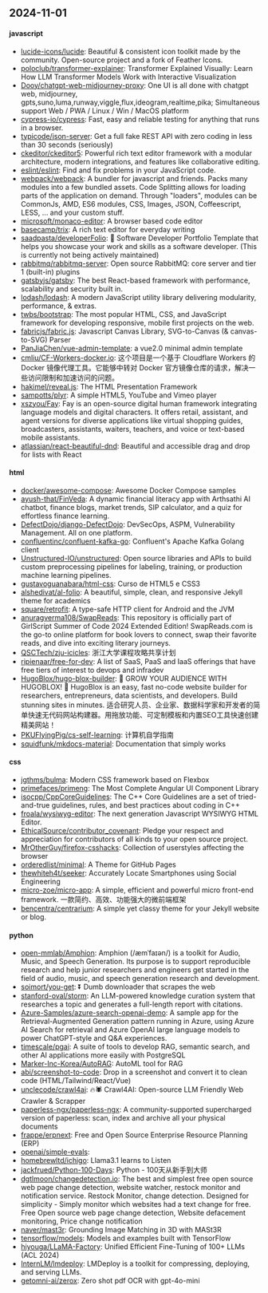 ## 2024-11-01

#### javascript
* [lucide-icons/lucide](https://github.com/lucide-icons/lucide): Beautiful & consistent icon toolkit made by the community. Open-source project and a fork of Feather Icons.
* [poloclub/transformer-explainer](https://github.com/poloclub/transformer-explainer): Transformer Explained Visually: Learn How LLM Transformer Models Work with Interactive Visualization
* [Dooy/chatgpt-web-midjourney-proxy](https://github.com/Dooy/chatgpt-web-midjourney-proxy): One UI is all done with chatgpt web, midjourney, gpts,suno,luma,runway,viggle,flux,ideogram,realtime,pika; Simultaneous support Web / PWA / Linux / Win / MacOS platform
* [cypress-io/cypress](https://github.com/cypress-io/cypress): Fast, easy and reliable testing for anything that runs in a browser.
* [typicode/json-server](https://github.com/typicode/json-server): Get a full fake REST API with zero coding in less than 30 seconds (seriously)
* [ckeditor/ckeditor5](https://github.com/ckeditor/ckeditor5): Powerful rich text editor framework with a modular architecture, modern integrations, and features like collaborative editing.
* [eslint/eslint](https://github.com/eslint/eslint): Find and fix problems in your JavaScript code.
* [webpack/webpack](https://github.com/webpack/webpack): A bundler for javascript and friends. Packs many modules into a few bundled assets. Code Splitting allows for loading parts of the application on demand. Through "loaders", modules can be CommonJs, AMD, ES6 modules, CSS, Images, JSON, Coffeescript, LESS, ... and your custom stuff.
* [microsoft/monaco-editor](https://github.com/microsoft/monaco-editor): A browser based code editor
* [basecamp/trix](https://github.com/basecamp/trix): A rich text editor for everyday writing
* [saadpasta/developerFolio](https://github.com/saadpasta/developerFolio): 🚀 Software Developer Portfolio Template that helps you showcase your work and skills as a software developer. (This is currently not being actively maintained)
* [rabbitmq/rabbitmq-server](https://github.com/rabbitmq/rabbitmq-server): Open source RabbitMQ: core server and tier 1 (built-in) plugins
* [gatsbyjs/gatsby](https://github.com/gatsbyjs/gatsby): The best React-based framework with performance, scalability and security built in.
* [lodash/lodash](https://github.com/lodash/lodash): A modern JavaScript utility library delivering modularity, performance, & extras.
* [twbs/bootstrap](https://github.com/twbs/bootstrap): The most popular HTML, CSS, and JavaScript framework for developing responsive, mobile first projects on the web.
* [fabricjs/fabric.js](https://github.com/fabricjs/fabric.js): Javascript Canvas Library, SVG-to-Canvas (& canvas-to-SVG) Parser
* [PanJiaChen/vue-admin-template](https://github.com/PanJiaChen/vue-admin-template): a vue2.0 minimal admin template
* [cmliu/CF-Workers-docker.io](https://github.com/cmliu/CF-Workers-docker.io): 这个项目是一个基于 Cloudflare Workers 的 Docker 镜像代理工具。它能够中转对 Docker 官方镜像仓库的请求，解决一些访问限制和加速访问的问题。
* [hakimel/reveal.js](https://github.com/hakimel/reveal.js): The HTML Presentation Framework
* [sampotts/plyr](https://github.com/sampotts/plyr): A simple HTML5, YouTube and Vimeo player
* [xszyou/Fay](https://github.com/xszyou/Fay): Fay is an open-source digital human framework integrating language models and digital characters. It offers retail, assistant, and agent versions for diverse applications like virtual shopping guides, broadcasters, assistants, waiters, teachers, and voice or text-based mobile assistants.
* [atlassian/react-beautiful-dnd](https://github.com/atlassian/react-beautiful-dnd): Beautiful and accessible drag and drop for lists with React

#### html
* [docker/awesome-compose](https://github.com/docker/awesome-compose): Awesome Docker Compose samples
* [ayush-that/FinVeda](https://github.com/ayush-that/FinVeda): A dynamic financial literacy app with Arthsathi AI chatbot, finance blogs, market trends, SIP calculator, and a quiz for effortless finance learning.
* [DefectDojo/django-DefectDojo](https://github.com/DefectDojo/django-DefectDojo): DevSecOps, ASPM, Vulnerability Management. All on one platform.
* [confluentinc/confluent-kafka-go](https://github.com/confluentinc/confluent-kafka-go): Confluent's Apache Kafka Golang client
* [Unstructured-IO/unstructured](https://github.com/Unstructured-IO/unstructured): Open source libraries and APIs to build custom preprocessing pipelines for labeling, training, or production machine learning pipelines.
* [gustavoguanabara/html-css](https://github.com/gustavoguanabara/html-css): Curso de HTML5 e CSS3
* [alshedivat/al-folio](https://github.com/alshedivat/al-folio): A beautiful, simple, clean, and responsive Jekyll theme for academics
* [square/retrofit](https://github.com/square/retrofit): A type-safe HTTP client for Android and the JVM
* [anuragverma108/SwapReads](https://github.com/anuragverma108/SwapReads): This repository is officially part of GirlScript Summer of Code 2024 Extended Edition! SwapReads.com is the go-to online platform for book lovers to connect, swap their favorite reads, and dive into exciting literary journeys.
* [QSCTech/zju-icicles](https://github.com/QSCTech/zju-icicles): 浙江大学课程攻略共享计划
* [ripienaar/free-for-dev](https://github.com/ripienaar/free-for-dev): A list of SaaS, PaaS and IaaS offerings that have free tiers of interest to devops and infradev
* [HugoBlox/hugo-blox-builder](https://github.com/HugoBlox/hugo-blox-builder): 🚨 GROW YOUR AUDIENCE WITH HUGOBLOX! 🚀 HugoBlox is an easy, fast no-code website builder for researchers, entrepreneurs, data scientists, and developers. Build stunning sites in minutes. 适合研究人员、企业家、数据科学家和开发者的简单快速无代码网站构建器。用拖放功能、可定制模板和内置SEO工具快速创建精美网站！
* [PKUFlyingPig/cs-self-learning](https://github.com/PKUFlyingPig/cs-self-learning): 计算机自学指南
* [squidfunk/mkdocs-material](https://github.com/squidfunk/mkdocs-material): Documentation that simply works

#### css
* [jgthms/bulma](https://github.com/jgthms/bulma): Modern CSS framework based on Flexbox
* [primefaces/primeng](https://github.com/primefaces/primeng): The Most Complete Angular UI Component Library
* [isocpp/CppCoreGuidelines](https://github.com/isocpp/CppCoreGuidelines): The C++ Core Guidelines are a set of tried-and-true guidelines, rules, and best practices about coding in C++
* [froala/wysiwyg-editor](https://github.com/froala/wysiwyg-editor): The next generation Javascript WYSIWYG HTML Editor.
* [EthicalSource/contributor_covenant](https://github.com/EthicalSource/contributor_covenant): Pledge your respect and appreciation for contributors of all kinds to your open source project.
* [MrOtherGuy/firefox-csshacks](https://github.com/MrOtherGuy/firefox-csshacks): Collection of userstyles affecting the browser
* [orderedlist/minimal](https://github.com/orderedlist/minimal): A Theme for GitHub Pages
* [thewhiteh4t/seeker](https://github.com/thewhiteh4t/seeker): Accurately Locate Smartphones using Social Engineering
* [micro-zoe/micro-app](https://github.com/micro-zoe/micro-app): A simple, efficient and powerful micro front-end framework. 一款简约、高效、功能强大的微前端框架
* [bencentra/centrarium](https://github.com/bencentra/centrarium): A simple yet classy theme for your Jekyll website or blog.

#### python
* [open-mmlab/Amphion](https://github.com/open-mmlab/Amphion): Amphion (/æmˈfaɪən/) is a toolkit for Audio, Music, and Speech Generation. Its purpose is to support reproducible research and help junior researchers and engineers get started in the field of audio, music, and speech generation research and development.
* [soimort/you-get](https://github.com/soimort/you-get): ⏬ Dumb downloader that scrapes the web
* [stanford-oval/storm](https://github.com/stanford-oval/storm): An LLM-powered knowledge curation system that researches a topic and generates a full-length report with citations.
* [Azure-Samples/azure-search-openai-demo](https://github.com/Azure-Samples/azure-search-openai-demo): A sample app for the Retrieval-Augmented Generation pattern running in Azure, using Azure AI Search for retrieval and Azure OpenAI large language models to power ChatGPT-style and Q&A experiences.
* [timescale/pgai](https://github.com/timescale/pgai): A suite of tools to develop RAG, semantic search, and other AI applications more easily with PostgreSQL
* [Marker-Inc-Korea/AutoRAG](https://github.com/Marker-Inc-Korea/AutoRAG): AutoML tool for RAG
* [abi/screenshot-to-code](https://github.com/abi/screenshot-to-code): Drop in a screenshot and convert it to clean code (HTML/Tailwind/React/Vue)
* [unclecode/crawl4ai](https://github.com/unclecode/crawl4ai): 🔥🕷️ Crawl4AI: Open-source LLM Friendly Web Crawler & Scrapper
* [paperless-ngx/paperless-ngx](https://github.com/paperless-ngx/paperless-ngx): A community-supported supercharged version of paperless: scan, index and archive all your physical documents
* [frappe/erpnext](https://github.com/frappe/erpnext): Free and Open Source Enterprise Resource Planning (ERP)
* [openai/simple-evals](https://github.com/openai/simple-evals): 
* [homebrewltd/ichigo](https://github.com/homebrewltd/ichigo): Llama3.1 learns to Listen
* [jackfrued/Python-100-Days](https://github.com/jackfrued/Python-100-Days): Python - 100天从新手到大师
* [dgtlmoon/changedetection.io](https://github.com/dgtlmoon/changedetection.io): The best and simplest free open source web page change detection, website watcher, restock monitor and notification service. Restock Monitor, change detection. Designed for simplicity - Simply monitor which websites had a text change for free. Free Open source web page change detection, Website defacement monitoring, Price change notification
* [naver/mast3r](https://github.com/naver/mast3r): Grounding Image Matching in 3D with MASt3R
* [tensorflow/models](https://github.com/tensorflow/models): Models and examples built with TensorFlow
* [hiyouga/LLaMA-Factory](https://github.com/hiyouga/LLaMA-Factory): Unified Efficient Fine-Tuning of 100+ LLMs (ACL 2024)
* [InternLM/lmdeploy](https://github.com/InternLM/lmdeploy): LMDeploy is a toolkit for compressing, deploying, and serving LLMs.
* [getomni-ai/zerox](https://github.com/getomni-ai/zerox): Zero shot pdf OCR with gpt-4o-mini
